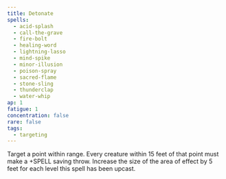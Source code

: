 ```yaml
---
title: Detonate
spells:
  - acid-splash
  - call-the-grave
  - fire-bolt
  - healing-word
  - lightning-lasso
  - mind-spike
  - minor-illusion
  - poison-spray
  - sacred-flame
  - stone-sling
  - thunderclap
  - water-whip
ap: 1
fatigue: 1
concentration: false
rare: false
tags:
  - targeting
---
```

Target a point within range. Every creature within 15 feet of that point must make a +SPELL saving throw. Increase the size of the area of effect by 5 feet for each level this spell has been upcast.
